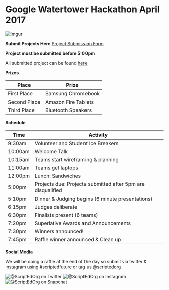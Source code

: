 # Google Watertower Hackathon April 2017
![Imgur](http://i.imgur.com/QOv1t3n.gif)

**Submit Projects Here**
[Project Submission Form](https://goo.gl/forms/4IxgEG7gRYPFoVuh1)

**Project must be submitted before 5:00pm**


All submitted project can be found [here](https://docs.google.com/spreadsheets/d/15jUwyNGHScwkGhPgCvgEcIX8KcU3CdQkgZFopcTk7qw/edit#gid=1749015189)

**Prizes**

Place                | Prize        
---------------------|------------------
First Place          | Samsung Chromebook   
Second Place         | Amazon Fire Tablets   
Third Place          | Bluetooth Speakers



**Schedule**

Time                | Activity         
--------------------|------------------
9:30am              | Volunteer and Student Ice Breakers   
10:00am             | Welcome Talk    
10:15am             | Teams start wireframing & planning      
11:00am             | Teams get laptops  
12:00pm             | Lunch: Sandwiches   
5:00pm              | Projects due: Projects submitted after 5pm are disqualified
5:10pm              | Dinner & Judging begins (6 minute presentations)
6:15pm              | Judges deliberate   
6:30pm              | Finalists present (6 teams)  
7:20pm              | Superlative Awards and Announcements
7:30pm              | Winners announced!
7:45pm              | Raffle winner announced & Clean up 


**Social Media**

We will be doing a raffle at the end of the day so submit via twitter & instagram using #scriptedfuture or tag us @scriptedorg

![@ScriptEdOrg on Twitter](http://i.imgur.com/M3ofIpW.jpg) ![@ScriptEdOrg on Instagram](http://i.imgur.com/jYKXOgJ.jpg) ![@ScriptEdOrg on Snapchat](http://i.imgur.com/Y7kWLen.jpg)

